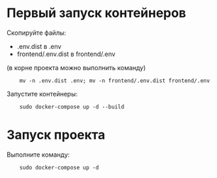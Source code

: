 Первый запуск контейнеров
========================
Скопируйте файлы:
 - .env.dist в .env  
 - frontend/.env.dist в frontend/.env

(в корне проекта можно выполнить команду)

        mv -n .env.dist .env; mv -n frontend/.env.dist frontend/.env

Запустите контейнеры:
        
        sudo docker-compose up -d --build


Запуск проекта
========================
Выполните команду:

        sudo docker-compose up -d



